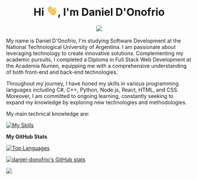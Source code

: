 <h1 align="center">Hi <img src="https://raw.githubusercontent.com/ABSphreak/ABSphreak/master/gifs/Hi.gif" width="30px">, I'm Daniel D'Onofrio</h1>
<p align="center">
  <a href="https://github.com/DenverCoder1/readme-typing-svg"><img src="https://readme-typing-svg.herokuapp.com?font=Time+New+Roman&color=cyan&size=25&center=true&vCenter=true&width=600&height=100&lines=I'm+a+Software+Development+student;Active+Learner+and+Researcher;I+love+to+learn+new+stuffs+&hearts;++;"></a>
</p>

My name is Daniel D'Onofrio, I'm studying Software Development at the National Technological University of Argentina. I am passionate about leveraging technology to create innovative solutions. Complementing my academic pursuits, I completed a Diploma in Full Stack Web Development at the Academia Numen, equipping me with a comprehensive understanding of both front-end and back-end technologies.

Throughout my journey, I have honed my skills in various programming languages including C#, C++, Python, Node.js, React, HTML, and CSS. Moreover, I am committed to ongoing learning, constantly seeking to expand my knowledge by exploring new technologies and methodologies.

My main technical knowledge are:

[![My Skills](https://skillicons.dev/icons?i=cs,cpp,py,js,nodejs,react,html,css,bootstrap)](https://skillicons.dev)


  
<b>My GitHub Stats</b>

<a href="https://github.com/daniel-donofrio" align="left"><img src="https://github-readme-stats.vercel.app/api/top-langs/?username=daniel-donofrio&langs_count=10&title_color=0891b2&text_color=ffffff&icon_color=0891b2&bg_color=1c1917&hide_border=true&locale=en&custom_title=Top%20%Languages" alt="Top Languages" /></a>

<a href="http://www.github.com/daniel-donofrio"><img src="https://github-readme-stats.vercel.app/api?username=daniel-donofrio&show_icons=true&hide=&count_private=true&title_color=0891b2&text_color=ffffff&icon_color=0891b2&bg_color=1c1917&hide_border=true&show_icons=true" alt="daniel-donofrio's GitHub stats" /></a>

<a href="http://www.github.com/daniel-donofrio"><img src="https://github-readme-streak-stats.herokuapp.com/?user=daniel-donofrio&stroke=ffffff&background=1c1917&ring=0891b2&fire=0891b2&currStreakNum=ffffff&currStreakLabel=0891b2&sideNums=ffffff&sideLabels=ffffff&dates=ffffff&hide_border=true" /></a>
